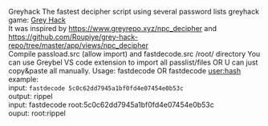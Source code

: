 Greyhack The fastest decipher script using several password lists greyhack game: <a href='https://store.steampowered.com/app/605230/Grey_Hack/'>Grey Hack</a> <br>
It was inspired by https://www.greyrepo.xyz/npc_decipher and https://github.com/Roupiye/grey-hack-repo/tree/master/app/views/npc_decipher <br>
Compile passload.src (allow import) and fastdecode.src /root/ directory
You can use Greybel VS code extension to import all passlist/files OR U can just copy&paste all manually.
Usage: <quote>fastdecode <hash> OR fastdecode <user:hash></quote> <br>
example: <br>
input:   ```fastdecode 5c0c62dd7945a1bf0fd4e07454e0b53c   ```<br>
output: rippel <br>
input: fastdecode root:5c0c62dd7945a1bf0fd4e07454e0b53c <br>
ouput: root:rippel
